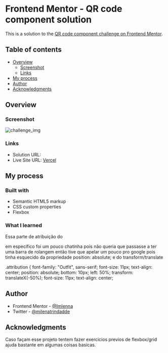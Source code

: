 # Frontend Mentor - QR code component solution

This is a solution to the [QR code component challenge on Frontend Mentor](https://www.frontendmentor.io/challenges/qr-code-component-iux_sIO_H). 

## Table of contents

- [Overview](#overview)
  - [Screenshot](#screenshot)
  - [Links](#links)
- [My process](#my-process)
- [Author](#author)
- [Acknowledgments](#acknowledgments)


## Overview

### Screenshot

![challenge_img](https://github.com/user-attachments/assets/4a983770-27fd-4e41-8df5-6473606dd1b9)

### Links

- Solution URL: [](https://your-solution-url.com)
- Live Site URL: [Vercel](https://vercel.com/imlennas-projects/projeto-frontendmentor-1)

## My process

### Built with

- Semantic HTML5 markup
- CSS custom properties
- Flexbox

### What I learned

Essa parte de atribuição do <p> em especifico foi um pouco chatinha pois não queria que passasse a ter uma barra de rolangem então tive que apelar um pouco pro google pois tinha esquecido
da propriedade position: absolute; e do transform/translate 

.attribution {
  font-family: "Outfit", sans-serif;
  font-size: 11px;
  text-align: center;
  position: absolute;
  bottom: 10px;
  left: 50%;
  transform: translateX(-50%);
  font-size: 11px;
  text-align: center;

## Author

- Frontend Mentor - [@Imlenna](https://www.frontendmentor.io/profile/Imlenna)
- Twitter - [@milenatrindadde](https://www.twitter.com/milenatrindadde)


## Acknowledgments

Caso façam esse projeto tentem fazer exercicios previos de flexbox/grid ajuda bastante em algumas coisas basicas.
